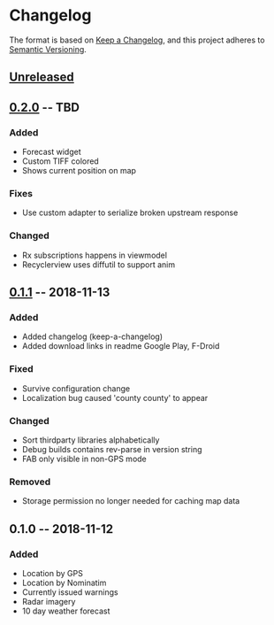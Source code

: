 # Changelog

The format is based on [Keep a Changelog](https://keepachangelog.com/en/1.0.0/),
and this project adheres to [Semantic Versioning](https://semver.org/spec/v2.0.0.html).

## [Unreleased]

## [0.2.0] -- TBD

### Added
- Forecast widget
- Custom TIFF colored 
- Shows current position on map

### Fixes
- Use custom adapter to serialize broken upstream response

### Changed
- Rx subscriptions happens in viewmodel
- Recyclerview uses diffutil to support anim

## [0.1.1] -- 2018-11-13

### Added
- Added changelog (keep-a-changelog)
- Added download links in readme Google Play, F-Droid

### Fixed
- Survive configuration change
- Localization bug caused 'county county' to appear

### Changed
- Sort thirdparty libraries alphabetically
- Debug builds contains rev-parse in version string
- FAB only visible in non-GPS mode

### Removed
- Storage permission no longer needed for caching map data

## 0.1.0 -- 2018-11-12
### Added

- Location by GPS
- Location by Nominatim
- Currently issued warnings
- Radar imagery
- 10 day weather forecast

[Unreleased]: https://github.com/vadret/android/compare/0.1.0...HEAD
[0.2.0]: https://github.com/vadret/android.compare/0.1.1...0.2.0
[0.1.1]: https://github.com/vadret/android/compare/0.1.0...0.1.1
[0.1.0]: https://github.com/vadret/android/releases/tag/0.1.0
